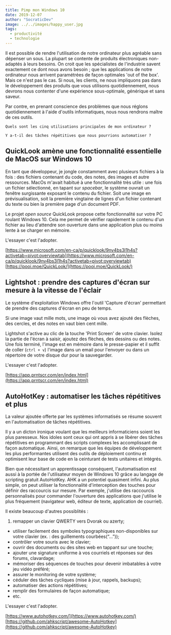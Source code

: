 ```yaml
---
title: Pimp mon Windows 10
date: 2019-12-07
author: "SocraticDev"
image: ../../images/happy_user.jpg
tags:
  - productivité
  - technologie
---
```


Il est possible de rendre l'utilisation de notre ordinateur plus agréable sans dépenser un sous. La plupart se contente de produits électroniques non-adaptés à leurs besoins. On croit que les spécialistes de l'industrie savent exactement ce dont nous avons besoin ; que les applications de notre ordinateur nous arrivent paramétrées de façon optimales 'out of the box'. Mais ce n'est pas le cas. Si nous, les clients, ne nous impliquons pas dans le développement des produits que vous utilisons quotidiennement, nous devrons nous contenter d'une expérience sous-optimale, générique et sans saveur.

Par contre, en prenant conscience des problèmes que nous réglons quotidiennement à l'aide d'outils informatiques, nous nous rendrons maître de ces outils.

```Quels sont les cinq utilisations principales de mon ordinateur ?```

```Y a-t-il des tâches répétitives que nous pourrions automatiser ?```

## QuickLook amène une fonctionnalité essentielle de MacOS sur Windows 10

En tant que développeur, je jongle constamment avec plusieurs fichiers à la fois : des fichiers contenant du code, des notes, des images et autre ressources. MacOs m'avait habitué à une fonctionnalité très utile : une fois un fichier sélectionné, en tapant sur _spacebar_, le système ouvrait un fenêtre surgissante exposant le contenu du fichier. Soit une image en prévisualisation, soit la première vingtaine de lignes d'un fichier contenant du texte ou bien la première page d'un document PDF.

Le projet _open source_ QuickLook propose cette fonctionnalité sur votre PC roulant Windows 10. Cela me permet de vérifier rapidement le contenu d'un fichier au lieu d'attendre son ouverture dans une application plus ou moins lente à se charger en mémoire.

L'essayer c'est l'adopter.

[https://www.microsoft.com/en-ca/p/quicklook/9nv4bs3l1h4s?activetab=pivot:overviewtab](https://www.microsoft.com/en-ca/p/quicklook/9nv4bs3l1h4s?activetab=pivot:overviewtab)
[https://pooi.moe/QuickLook/](https://pooi.moe/QuickLook/)

## Lightshot : prendre des captures d'écran sur mesure à la vitesse de l'éclair

Le système d'exploitation Windows offre l'outil 'Capture d'écran' permettant de prendre des captures d'écran en peu de temps. 

Si une image vaut mille mots, une image où vous avez ajouté des flèches, des cercles, et des notes en vaut bien cent mille.

Lightshot s'active au clic de la touche 'Print Screen' de votre clavier. Isolez la partie de l'écran à saisir, ajoutez des flèches, des dessins ou des notes. Une fois terminé, l'image est en mémoire dans le presse-papier et il suffit de coller (```ctrl + v```) l'image dans un email pour l'envoyer ou dans un répertoire de votre disque dur pour la sauvegarder.

L'essayer c'est l'adopter.

[https://app.prntscr.com/en/index.html](https://app.prntscr.com/en/index.html)

## AutoHotKey : automatiser les tâches répétitives et plus

La valeur ajoutée offerte par les systèmes informatisés se résume souvent en l'automatisation de tâches répétitives.

Il y a un dicton ironique voulant que les meilleurs informaticiens soient les plus paresseux. Nos idoles sont ceux qui ont appris à se libérer des tâches répétitives en programmant des scripts complexes les accomplissant de façon automatique. Ainsi, on remarque que les équipes de développement les plus performantes utilisent des outils de déploiement continu et optimisent leur base de code en la ceinturant de tests unitaires et intégrés.

Bien que nécessitant un apprentissage conséquent, l'automatisation est aussi à la portée de l'utilisateur moyen de Windows 10 grâce au langage de scripting gratuit AutoHotKey. AHK a un potentiel quasiment infini. Au plus simple, on peut utiliser la fonctionnalité d'interception des touches pour définir des raccourcis sur mesure. Par exemple, j'utilise des raccourcis personnalisés pour commander l'ouverture des applications que j'utilise le plus fréquement (navigateur web, éditeur de texte, application de courriel). 

Il existe beaucoup d'autres possiblités :

  1. remapper un clavier QWERTY vers Dvorak ou azerty;
  - utiliser facilement des symboles typographiques non-disponibles sur votre clavier (ex. : des guillements courbées(“…”));
  - contrôler votre souris avec le clavier;
  - ouvrir des documents ou des sites web en tappant sur une touche;
  - ajouter une signature uniforme à vos courriels et réponses sur des forums, clavardage;
  - mémoriser des séquences de touches pour devenir imbatables à votre jeu vidéo préféré;
  - assurer le monitoring de votre système;
  - céduler des tâches cycliques (mise à jour, rappels, backups);
  - automatiser des actions répétitives;
  - remplir des formulaires de façon automatique;
  - etc.

L'essayer c'est l'adopter.

[https://www.autohotkey.com/](https://www.autohotkey.com/)
[https://github.com/ahkscript/awesome-AutoHotkey](https://github.com/ahkscript/awesome-AutoHotkey)